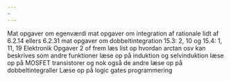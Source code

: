 ```yaml
---
~
---
```

Mat opgaver om egenværdi
mat opgaver om integration af rationale lidt af 6.2.14 ellers 6.2.31
mat opgaver om dobbeltintegration 15.3: 2, 10 og 15.4: 1, 11, 19
Elektronik Opgaver 2 of frem
læs list op hvordan arctan osv kan beskrives som andre funktioner
læse op på induktion og selvinduktion
læse op på MOSFET transistorer og nok også de andre
læse op på dobbeltintegraller 
Læse op på logic gates programmering